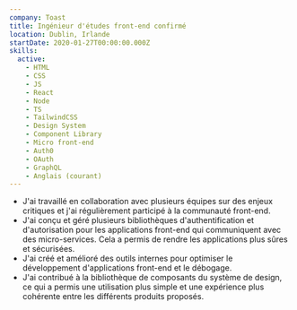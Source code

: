 ```yaml
---
company: Toast
title: Ingénieur d'études front-end confirmé
location: Dublin, Irlande
startDate: 2020-01-27T00:00:00.000Z
skills:
  active:
    - HTML
    - CSS
    - JS
    - React
    - Node
    - TS
    - TailwindCSS
    - Design System
    - Component Library
    - Micro front-end
    - Auth0
    - OAuth
    - GraphQL
    - Anglais (courant)
---
```


- J'ai travaillé en collaboration avec plusieurs équipes sur des enjeux critiques et j'ai régulièrement participé à la communauté front-end.
- J'ai conçu et géré plusieurs bibliothèques d'authentification et d'autorisation pour les applications front-end qui communiquent avec des micro-services. Cela a permis de rendre les applications plus sûres et sécurisées.
- J'ai créé et amélioré des outils internes pour optimiser le développement d'applications front-end et le débogage.
- J'ai contribué à la bibliothèque de composants du système de design, ce qui a permis une utilisation plus simple et une expérience plus cohérente entre les différents produits proposés.
